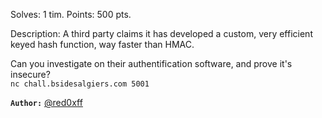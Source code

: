 
Solves: 1 tim.
Points: 500 pts.

Description:
A third party claims it has developed a custom, very efficient keyed hash function, way faster than HMAC.

Can you investigate on their authentification software, and prove it's insecure?  
`nc chall.bsidesalgiers.com 5001`

**`Author:`** [@red0xff](https://red0xff.github.io/about/)

